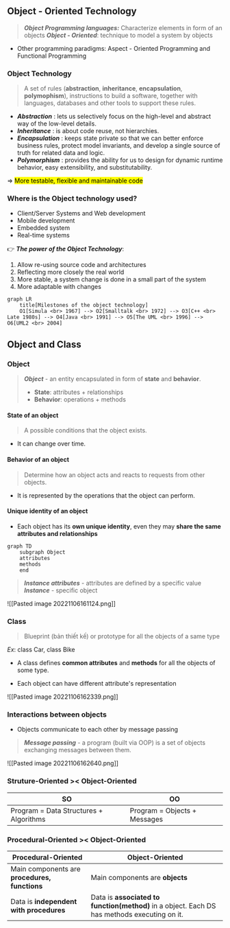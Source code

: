 ## Object - Oriented Technology
> ***Object Programming languages:*** Characterize elements in form of an objects
> ***Object - Oriented***: technique to model a system by objects

* Other programming paradigms: Aspect - Oriented Programming and Functional Programming

### Object Technology
> A set of rules (**abstraction**, **inheritance**, **encapsulation**, **polymophism**), instructions to build a software, together with languages, databases and other tools to support these rules.

* ***Abstraction*** : lets us selectively focus on the high-level and abstract way of the low-level details.
* ***Inheritance*** : is about code reuse, not hierarchies.
* ***Encapsulation*** : keeps state private so that we can better enforce business rules, protect model invariants, and develop a single source of truth for related data and logic.
* ***Polymorphism*** : provides the ability for us to design for dynamic runtime behavior, easy extensibility, and substitutability.

=> <mark>More testable, flexible and maintainable code</mark>

### Where is the Object technology used?
* Client/Server Systems and Web development
* Mobile development
* Embedded system
* Real-time systems

👉 ***The power of the Object Technology***:
1. Allow re-using source code and architectures
2. Reflecting more closely the real world
3. More stable, a system change is done in a small part of the system
4. More adaptable with changes

```mermaid
graph LR
	title[Milestones of the object technology]
	O1[Simula <br> 1967] --> O2[Smalltalk <br> 1972] --> O3[C++ <br> Late 1980s] --> O4[Java <br> 1991] --> O5[The UML <br> 1996] --> O6[UML2 <br> 2004]
```

## Object and Class
### Object
> ***Object*** - an entity encapsulated in form of **state** and **behavior**.
> - **State**: attributes + relationships
> - **Behavior**: operations + methods

#### State of an object
> A possible conditions that the object exists.

* It can change over time.

#### Behavior of an object
> Determine how an object acts and reacts to requests from other objects.

* It is represented by the operations that the object can perform.

#### Unique identity of an object
* Each object has its **own unique identity**, even they may **share the same attributes and relationships**

```mermaid
graph TD
	subgraph Object
	attributes
	methods
	end
```

> ***Instance attributes*** - attributes are defined by a specific value
> ***Instance*** - specific object

![[Pasted image 20221106161124.png]]

### Class
> Blueprint (bản thiết kế) or prototype for all the objects of a same type

*Ex*: class Car, class Bike

* A class defines **common attributes** and **methods** for all the objects of some type.

* Each object can have different attribute's representation 

![[Pasted image 20221106162339.png]]

### Interactions between objects
* Objects communicate to each other by message passing

> ***Message passing*** - a program (built via OOP) is a set of objects exchanging messages between them.

![[Pasted image 20221106162640.png]]

### Struture-Oriented >< Object-Oriented
|SO|OO|
|---|---|
|Program = Data Structures + Algorithms| Program = Objects + Messages|

### Procedural-Oriented >< Object-Oriented
|Procedural-Oriented|Object-Oriented|
|---|---|
|Main components are **procedures, functions**|Main components are **objects**|
|Data is **independent with procedures**|Data is **associated to function(method)** in a object. Each DS has methods executing on it.|
